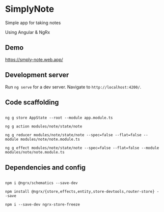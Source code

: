 # SimplyNote

Simple app for taking notes

Using Angular & NgRx

## Demo

https://smply-note.web.app/

## Development server

Run `ng serve` for a dev server. Navigate to `http://localhost:4200/`.

## Code scaffolding

```

ng g store AppState --root --module app.module.ts

ng g action modules/note/state/note

ng g reducer modules/note/state/note --spec=false --flat=false --module modules/note/note.module.ts

ng g effect modules/note/state/note --spec=false --flat=false --module modules/note/note.module.ts

```

## Dependencies and config

```

npm i @ngrx/schematics --save-dev

npm install @ngrx/{store,effects,entity,store-devtools,router-store} --save

npm i --save-dev ngrx-store-freeze

```
